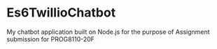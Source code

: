 # Es6TwillioChatbot
My chatbot application built on Node.js for the purpose of Assignment submission for PROG8110-20F 
